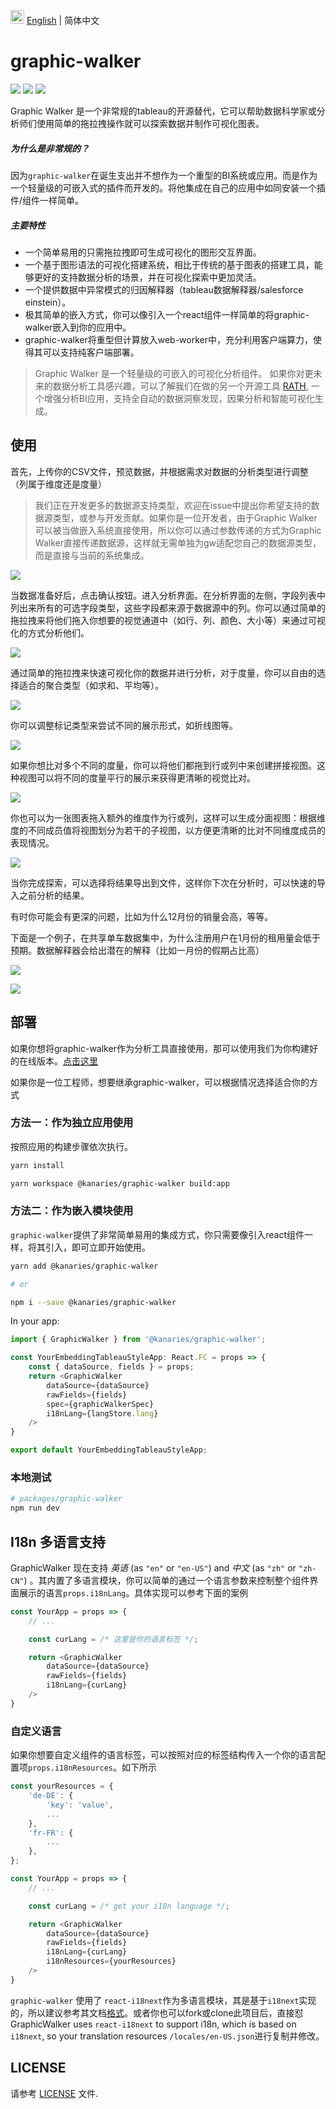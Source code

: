 <img src="https://ch-resources.oss-cn-shanghai.aliyuncs.com/images/lang-icons/icon128px.png" width="22px" /> [English](./README.md) | 简体中文

# graphic-walker
![](https://img.shields.io/github/license/Kanaries/graphic-walker)
![](https://img.shields.io/npm/v/@kanaries/graphic-walker)
![](https://img.shields.io/github/actions/workflow/status/kanaries/graphic-walker/auto-build.yml)


Graphic Walker 是一个非常规的tableau的开源替代，它可以帮助数据科学家或分析师们使用简单的拖拉拽操作就可以探索数据并制作可视化图表。

##### 为什么是非常规的？

因为`graphic-walker`在诞生支出并不想作为一个重型的BI系统或应用。而是作为一个轻量级的可嵌入式的插件而开发的。将他集成在自己的应用中如同安装一个插件/组件一样简单。


##### 主要特性

+ 一个简单易用的只需拖拉拽即可生成可视化的图形交互界面。
+ 一个基于图形语法的可视化搭建系统，相比于传统的基于图表的搭建工具，能够更好的支持数据分析的场景，并在可视化探索中更加灵活。
+ 一个提供数据中异常模式的归因解释器（tableau数据解释器/salesforce einstein）。
+ 极其简单的嵌入方式，你可以像引入一个react组件一样简单的将graphic-walker嵌入到你的应用中。
+ graphic-walker将重型但计算放入web-worker中，充分利用客户端算力，使得其可以支持纯客户端部署。

> Graphic Walker 是一个轻量级的可嵌入的可视化分析组件。 如果你对更未来的数据分析工具感兴趣，可以了解我们在做的另一个开源工具 [RATH](https://github.com/Kanaries/Rath), 一个增强分析BI应用，支持全自动的数据洞察发现，因果分析和智能可视化生成。


## 使用

首先，上传你的CSV文件，预览数据，并根据需求对数据的分析类型进行调整（列属于维度还是度量）

> 我们正在开发更多的数据源支持类型，欢迎在issue中提出你希望支持的数据源类型，或参与开发贡献。如果你是一位开发者，由于Graphic Walker可以被当做嵌入系统直接使用，所以你可以通过参数传递的方式为Graphic Walker直接传递数据源，这样就无需单独为gw适配您自己的数据源类型，而是直接与当前的系统集成。

![](https://docs-us.oss-us-west-1.aliyuncs.com/images/graphic-walker/gw-ds-01.png)


当数据准备好后，点击确认按钮。进入分析界面。在分析界面的左侧，字段列表中列出来所有的可选字段类型，这些字段都来源于数据源中的列。你可以通过简单的拖拉拽来将他们拖入你想要的视觉通道中（如行、列、颜色、大小等）来通过可视化的方式分析他们。

![](https://foghorn-assets.oss-cn-hangzhou.aliyuncs.com/graphic-walker/doc_images/after_load_data.png)


通过简单的拖拉拽来快速可视化你的数据并进行分析，对于度量，你可以自由的选择适合的聚合类型（如求和、平均等）。

![](https://docs-us.oss-us-west-1.aliyuncs.com/images/graphic-walker/gw-bar-01.png)

你可以调整标记类型来尝试不同的展示形式，如折线图等。

![](https://docs-us.oss-us-west-1.aliyuncs.com/images/graphic-walker/gw-line-01.png)


如果你想比对多个不同的度量，你可以将他们都拖到行或列中来创建拼接视图。这种视图可以将不同的度量平行的展示来获得更清晰的视觉比对。

![](https://docs-us.oss-us-west-1.aliyuncs.com/images/graphic-walker/gw-area-01.png)


你也可以为一张图表拖入额外的维度作为行或列，这样可以生成分面视图：根据维度的不同成员值将视图划分为若干的子视图，以方便更清晰的比对不同维度成员的表现情况。

![](https://docs-us.oss-us-west-1.aliyuncs.com/images/graphic-walker/gw-scatter-01.png)

当你完成探索，可以选择将结果导出到文件，这样你下次在分析时，可以快速的导入之前分析的结果。

有时你可能会有更深的问题，比如为什么12月份的销量会高，等等。

下面是一个例子，在共享单车数据集中，为什么注册用户在1月份的租用量会低于预期。数据解释器会给出潜在的解释（比如一月份的假期占比高）

![](https://docs-us.oss-us-west-1.aliyuncs.com/images/graphic-walker/explain-data-start.png)

![](https://docs-us.oss-us-west-1.aliyuncs.com/images/graphic-walker/explain-data-result.png)

## 部署


如果你想将graphic-walker作为分析工具直接使用，那可以使用我们为你构建好的在线版本。[点击这里](https://graphic-walker.kanaries.net)

如果你是一位工程师，想要继承graphic-walker，可以根据情况选择适合你的方式
### 方法一：作为独立应用使用

按照应用的构建步骤依次执行。

```bash
yarn install

yarn workspace @kanaries/graphic-walker build:app
```

###  方法二：作为嵌入模块使用

`graphic-walker`提供了非常简单易用的集成方式，你只需要像引入react组件一样，将其引入，即可立即开始使用。

```bash
yarn add @kanaries/graphic-walker

# or

npm i --save @kanaries/graphic-walker
```

In your app:
```typescript
import { GraphicWalker } from '@kanaries/graphic-walker';

const YourEmbeddingTableauStyleApp: React.FC = props => {
    const { dataSource, fields } = props;
    return <GraphicWalker
        dataSource={dataSource}
        rawFields={fields}
        spec={graphicWalkerSpec}
        i18nLang={langStore.lang}
    />
}

export default YourEmbeddingTableauStyleApp;
```

### 本地测试
```bash
# packages/graphic-walker
npm run dev
```


## I18n 多语言支持

GraphicWalker 现在支持 _英语_ (as `"en"` or `"en-US"`) and _中文_ (as `"zh"` or `"zh-CN"`) 。其内置了多语言模块，你可以简单的通过一个语言参数来控制整个组件界面展示的语言`props.i18nLang`。具体实现可以参考下面的案例

```typescript
const YourApp = props => {
    // ...

    const curLang = /* 这里是你的语言标签 */;

    return <GraphicWalker
        dataSource={dataSource}
        rawFields={fields}
        i18nLang={curLang}
    />
}
```

### 自定义语言

如果你想要自定义组件的语言标签，可以按照对应的标签结构传入一个你的语言配置项`props.i18nResources`。如下所示

```typescript
const yourResources = {
    'de-DE': {
        'key': 'value',
        ...
    },
    'fr-FR': {
        ...
    },
};

const YourApp = props => {
    // ...

    const curLang = /* get your i18n language */;

    return <GraphicWalker
        dataSource={dataSource}
        rawFields={fields}
        i18nLang={curLang}
        i18nResources={yourResources}
    />
}
```

`graphic-walker` 使用了 `react-i18next`作为多语言模块，其是基于`i18next`实现的，所以建议参考其文档[格式](https://www.i18next.com/misc/json-format)。或者你也可以fork或clone此项目后，直接怼
GraphicWalker uses `react-i18next` to support i18n, which is based on `i18next`, so your translation resources `/locales/en-US.json`进行复制并修改。

## LICENSE

请参考 [LICENSE](./LICENSE) 文件.
